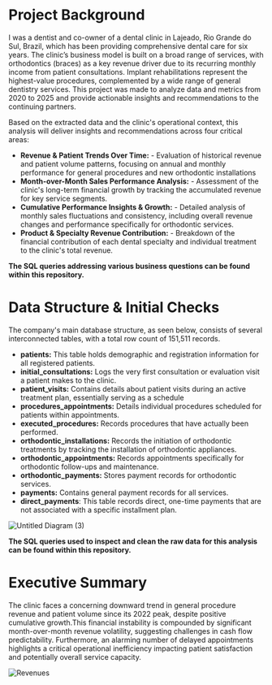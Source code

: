 # Project Background

I was a dentist and co-owner of a dental clinic in Lajeado, Rio Grande do Sul, Brazil, which has been providing comprehensive dental care for six years. The clinic’s business model is built on a broad range of services, with orthodontics (braces) as a key revenue driver due to its recurring monthly income from patient consultations. Implant rehabilitations represent the highest-value procedures, complemented by a wide range of general dentistry services. This project was made to analyze data and metrics from 2020 to 2025 and provide actionable insights and recommendations to the continuing partners.

Based on the extracted data and the clinic's operational context, this analysis will deliver insights and recommendations across four critical areas:

- **Revenue & Patient Trends Over Time:** - Evaluation of historical revenue and patient volume patterns, focusing on annual and monthly performance for general procedures and new orthodontic installations
- **Month-over-Month Sales Performance Analysis:** - Assessment of the clinic's long-term financial growth by tracking the accumulated revenue for key service segments. 
- **Cumulative Performance Insights & Growth:** - Detailed analysis of monthly sales fluctuations and consistency, including overall revenue changes and performance specifically for orthodontic services.
- **Product & Specialty Revenue Contribution:** - Breakdown of the financial contribution of each dental specialty and individual treatment to the clinic's total revenue. 

**The SQL queries addressing various business questions can be found within this repository.**

# Data Structure & Initial Checks
The company's main database structure, as seen below, consists of several interconnected tables, with a total row count of 151,511 records.

- **patients:** This table holds demographic and registration information for all registered patients.
- **initial_consultations:** Logs the very first consultation or evaluation visit a patient makes to the clinic.
- **patient_visits:** Contains details about patient visits during an active treatment plan, essentially serving as a schedule
- **procedures_appointments:** Details individual procedures scheduled for patients within appointments.
- **executed_procedures:** Records procedures that have actually been performed.
- **orthodontic_installations:** Records the initiation of orthodontic treatments by tracking the installation of orthodontic appliances.
- **orthodontic_appointments:** Records appointments specifically for orthodontic follow-ups and maintenance.
- **orthodontic_payments:** Stores payment records for orthodontic services.
- **payments:** Contains general payment records for all services.
- **direct_payments**: This table records direct, one-time payments that are not associated with a specific installment plan.
  
![Untitled Diagram (3)](https://github.com/user-attachments/assets/a2cec683-0db5-4731-a664-f783f4b53c64)

 **The SQL queries used to inspect and clean the raw data for this analysis can be found within this repository.**

# Executive Summary

The clinic faces a concerning downward trend in general procedure revenue and patient volume since its 2022 peak, despite positive cumulative growth.This financial instability is compounded by significant month-over-month revenue volatility, suggesting challenges in cash flow predictability. Furthermore, an alarming number of delayed appointments highlights a critical operational inefficiency impacting patient satisfaction and potentially overall service capacity.

![Revenues](https://github.com/user-attachments/assets/5f0bd38b-4752-4bd9-8ace-065f1d642a23)

